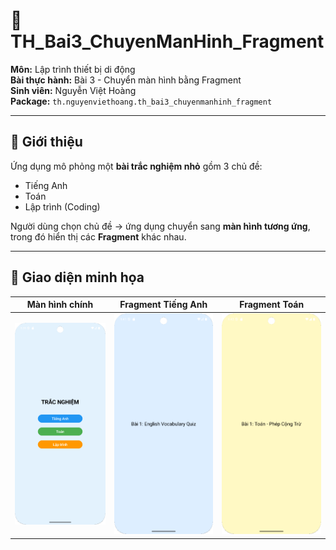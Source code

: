 # 🧩 TH_Bai3_ChuyenManHinh_Fragment  
**Môn:** Lập trình thiết bị di động  
**Bài thực hành:** Bài 3 - Chuyển màn hình bằng Fragment  
**Sinh viên:** Nguyễn Việt Hoàng  
**Package:** `th.nguyenviethoang.th_bai3_chuyenmanhinh_fragment`

---

## 🚀 Giới thiệu

Ứng dụng mô phỏng một **bài trắc nghiệm nhỏ** gồm 3 chủ đề:
- Tiếng Anh  
- Toán  
- Lập trình (Coding)

Người dùng chọn chủ đề → ứng dụng chuyển sang **màn hình tương ứng**, trong đó hiển thị các **Fragment** khác nhau.

---

## 📱 Giao diện minh họa

| Màn hình chính | Fragment Tiếng Anh | Fragment Toán |
|:---------------:|:------------------:|:--------------:|
| <img src="images/mainscreen.png" alt="Main Screen" width="250"/> | <img src="images/englishfragment.png" alt="English Fragment" width="250"/> | <img src="images/mathfragment.png" alt="Math Fragment" width="250"/> |





